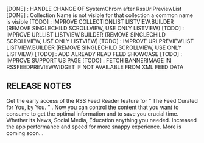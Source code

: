 
[DONE] : HANDLE CHANGE OF SystemChrom after RssUrlPreviewList
[DONE] : Collection Name is not visible for that collection a common name is visible
[TODO] : IMPROVE COLLECTIONLIST LISTVIEW.BUILDER (REMOVE SINGLECHILD SCROLLVIEW, USE ONLY LISTVIEW)
[TODO] : IMPROVE URLLIST LISTVIEW.BUILDER (REMOVE SINGLECHILD SCROLLVIEW, USE ONLY LISTVIEW)
[TODO] : IMPROVE URLPREVIEWLIST LISTVIEW.BUILDER (REMOVE SINGLECHILD SCROLLVIEW, USE ONLY LISTVIEW)
[TODO] : ADD ALREADY READ FEED SHOWCASE
[TODO] : IMPROVE SUPPORT US PAGE
[TODO] : FETCH BANNERIMAGE IN RSSFEEDPREVIEWWIDGET IF NOT AVAILABLE FROM XML FEED DATA 



## RELEASE NOTES
<en-GB>
 Get the early access of the RSS Feed Reader feature for “ The Feed Curated for You, by You. ” .
Now you can control the content that you want to consume to get the optimal information and to save you crucial time. Whether its News, Social Media, Education anything you needed.
Increased the app performance and speed for more snappy experience. 
More is coming soon...
</en-GB>